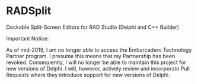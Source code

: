 RADSplit
========

Dockable Split-Screen Editors for RAD Studio (Delphi and C++ Builder)

Important Notice:

As of mid-2019, I am no longer able to access the Embarcadero Technology Partner program. I presume this means that my Partnership has been revoked. Consequently, I will no longer be able to maintain this project for new versions of Delphi. I will, however, actively review and incorporate Pull Requests where they introduce support for new versions of Delphi.
